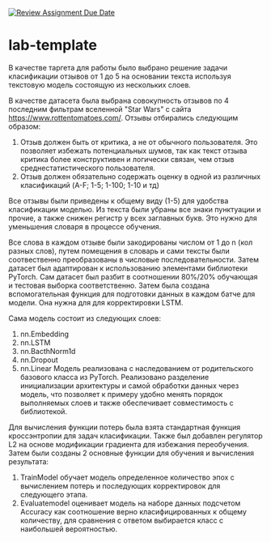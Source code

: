 [![Review Assignment Due Date](https://classroom.github.com/assets/deadline-readme-button-22041afd0340ce965d47ae6ef1cefeee28c7c493a6346c4f15d667ab976d596c.svg)](https://classroom.github.com/a/X4ZdjFuc)
# lab-template

В качестве таргета для работы было выбрано решение задачи класификации отзывов от 1 до 5 на основании текста используя текстовую модель состоящую из нескольких слоев.

В качестве датасета была выбрана совокупность отзывов по 4 последним фильтрам вселенной "Star Wars" с сайта https://www.rottentomatoes.com/. Отзывы отбирались следующим образом:
1) Отзыв должен быть от критика, а не от обычного пользователя. Это позволяет избежать потенциальных шумов, так как текст отзыва критика более конструктивен и логически связан, чем отзыв среднестатистического пользователя.
2) Отзыв должен обязательно содержать оценку в одной из различных класификаций (A-F; 1-5; 1-100; 1-10 и тд)

Все отзывы были приведены к общему виду (1-5) для удобства класификации моделью. Из текста были убраны все знаки пунктуации и прочие, а также снижен регистр у всех заглавных букв. Это нужно для уменьшения словаря в процессе обучения.

Все слова в каждом отзыве были закодированы числом от 1 до n (кол разных слов), путем помещения в словарь и сами тексты были соотвественно преобразованы в числовые последовательности. Затем датасет был адаптирован к использованию элементами библиотеки PyTorch.
Сам датасет был разбит в соотношении 80%/20% обучающая и тестовая выборка соответственно.
Затем была создана вспомогательная функция для подготовки данных в каждом батче для модели. Она нужна для для корректировки LSTM.

Сама модель состоит из следующих слоев:
1) nn.Embedding
2) nn.LSTM
3) nn.BacthNorm1d
4) nn.Dropout
5) nn.Linear
Модель реализована с наследованием от родительского базового класса из PyTorch. Реализовано разделение инициализации архитектуры и самой обработки данных через модель, что позволяет к примеру удобно менять порядок выполняемых слоев и также обеспечивает совместимость с библиотекой.

Для вычисления функции потерь была взята стандартная функция кроссэнтропии для задач класификации.
Также был добавлен регулятор L2 на основе модификации градиента для избежания переобучения.
Затем были созданы 2 основные функции для обучения и вычисления результата:
1) TrainModel обучает модель определенное количество эпох с вычислением потерь и последующих корректировок для следующего этапа.
2) Evaluatemodel оценивает модель на наборе данных подсчетом Accuracy как соотношение верно класифицированных к общему количеству, для сравнения с ответом выбирается класс с наибольшей вероятностью.
